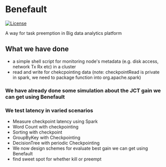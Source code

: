 # Benefault

[![License](https://img.shields.io/badge/license-BSD-blue.svg)](LICENSE)

A way for task preemption in Big data analytics platform
## What we have done
* a simple shell script for monitoring node's metadata (e.g. disk access, network Tx Rx etc) in a cluster
* read and write for chekcpointing data (note: checkpointRead is private in spark, we need to package function into org.apache.spark)

### We have already done some simulation about the JCT gain we can get using Benefault

### We test latency in varied scenarios
* Measure checkpoint latency using Spark
* Word Count with checkpointing
* Sorting with checkpoint
* GroupByKey with Checkpointing
* DecisionTree with periodic Checkpointing
* We now design schemes for evaluate best gain we can get using Benefault
* find sweet spot for whether kill or preempt
